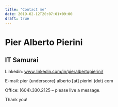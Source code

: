 ```yaml
---
title: "Contact me"
date: 2019-02-12T20:07:01+09:00
draft: true
---
```



# Pier Alberto Pierini
## IT Samurai

Linkedin: www.linkedin.com/in/pieralbertopierini/

E-mail: pier {underscore} alberto [at] pierini (dot) com

Office: (604).330.2125 – please live a message. 

Thank you!
